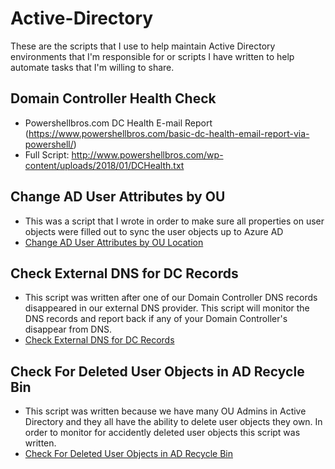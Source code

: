 # Active-Directory

These are the scripts that I use to help maintain Active Directory environments that I'm responsible for or scripts I have written to help automate tasks that I'm willing to share.

## Domain Controller Health Check
- Powershellbros.com DC Health E-mail Report (https://www.powershellbros.com/basic-dc-health-email-report-via-powershell/)
- Full Script: http://www.powershellbros.com/wp-content/uploads/2018/01/DCHealth.txt

## Change AD User Attributes by OU
- This was a script that I wrote in order to make sure all properties on user objects were filled out to sync the user objects up to Azure AD
- [Change AD User Attributes by OU Location](https://github.com/paularquette/Active-Directory/blob/main/AD_Change_User_Account_Properties_ByOU.ps1)

## Check External DNS for DC Records
- This script was written after one of our Domain Controller DNS records disappeared in our external DNS provider.  This script will monitor the DNS records and report back if any of your Domain Controller's disappear from DNS.
- [Check External DNS for DC Records](https://github.com/paularquette/Active-Directory/blob/main/AD_Check_DNS_For_Domain_Controllers.ps1)

## Check For Deleted User Objects in AD Recycle Bin
- This script was written because we have many OU Admins in Active Directory and they all have the ability to delete user objects they own.  In order to monitor for accidently deleted user objects this script was written.
- [Check For Deleted User Objects in AD Recycle Bin](https://github.com/paularquette/Active-Directory/blob/main/AD_Check_For_Deleted_User_Accounts.ps1)
